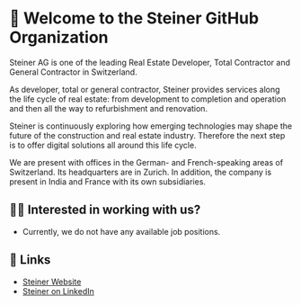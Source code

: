 # 👋 Welcome to the Steiner GitHub Organization

Steiner AG is one of the leading Real Estate Developer, Total Contractor and General Contractor in Switzerland.

As developer, total or general contractor, Steiner provides services along the life cycle of real estate: from development to completion and operation and then all the way to refurbishment and renovation.

Steiner is continuously exploring how emerging technologies may shape the future of the construction and real estate industry. Therefore the next step is to offer digital solutions all around this life cycle.

We are present with offices in the German- and French-speaking areas of Switzerland. Its headquarters are in Zurich. In addition, the company is present in India and France with its own subsidiaries.

## 👩‍💻 Interested in working with us?

- Currently, we do not have any available job positions.
<!---
We are looking for experienced Fullstack Software Engineers and Cloud/DevOps Engineers for our greenfield projects with the latest and greatest technologies:
- [Senior Software Engineer](https://www.steiner.ch/index.php?id=604&sid=265&L=0)
- [Senior Cloud/DevOps Engineer](https://www.steiner.ch/index.php?id=604&sid=268&L=0)
-->

## 🔗 Links

- [Steiner Website](https://www.steiner.ch)
- [Steiner on LinkedIn](https://www.linkedin.com/company/steiner-ag/)
